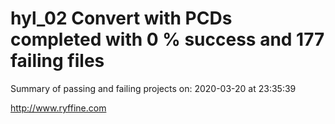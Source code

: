 # hyl_02 Convert with PCDs completed with 0 % success and 177 failing files

Summary of passing and failing projects on: 2020-03-20 at 23:35:39

http://www.ryffine.com
